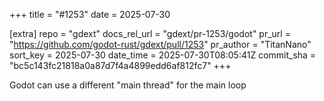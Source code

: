 +++
title = "#1253"
date = 2025-07-30

[extra]
repo = "gdext"
docs_rel_url = "gdext/pr-1253/godot"
pr_url = "https://github.com/godot-rust/gdext/pull/1253"
pr_author = "TitanNano"
sort_key = 2025-07-30
date_time = 2025-07-30T08:05:41Z
commit_sha = "bc5c143fc21818a0a87d7f4a4899edd6af812fc7"
+++

Godot can use a different "main thread" for the main loop
